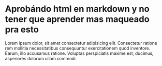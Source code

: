 <h1>
	Aprobándo html en markdown y no tener que aprender mas maqueado pra esto
</h1>
<p>
	Lorem ipsum dolor, sit amet consectetur adipisicing elit. Consectetur ratione rem mollitia necessitatibus consequuntur exercitationem quod inventore. Earum, illo accusamus ratione. Voluptas perspiciatis maxime est, ducimus, asperiores dolorum ullam commodi.
</p>
